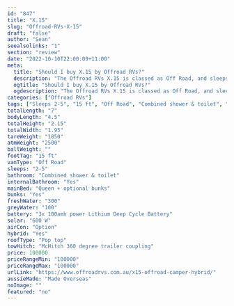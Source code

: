 ```yaml
---
id: "847"
title: "X.15"
slug: "Offroad-RVs-X-15"
draft: "false"
author: "Sean"
seealsolinks: "1"
section: "review"
date: "2022-10-10T22:00:09+11:00"
meta:
  title: "Should I buy X.15 by Offroad RVs?"
  description: "The Offroad RVs X.15 is classed as Off Road, and sleeps 2-5 people. It is Made Overseas and comes in at 15 ft. It generally has Combined shower & toilet."
  ogtitle: "Should I buy X.15 by Offroad RVs?"
  ogdescription: "The Offroad RVs X.15 is classed as Off Road, and sleeps 2-5 people. It is Made Overseas and comes in at 15 ft. It generally has Combined shower & toilet."
categories: ["Offroad RVs"]
tags: ["Sleeps 2-5", "15 ft", "Off Road", "Combined shower & toilet", "Pop top", "80 - 100k", "Made Overseas"]
totalLength: "7"
bodyLength: "4.5"
totalHeight: "2.15"
totalWidth: "1.95"
tareWeight: "1850"
atmWeight: "2500"
ballWeight: ""
footTag: "15 ft"
vanType: "Off Road"
sleeps: "2-5"
bathroom: "Combined shower & toilet"
internalBathroom: "Yes"
mainBed: "Queen + optional bunks"
bunks: "Yes"
freshWater: "300"
greyWater: "100"
battery: "3x 100amh power Lithium Deep Cycle Battery"
solar: "600 W"
airCon: "Option"
hybrid: "Yes"
roofType: "Pop top"
towHitch: "McHitch 360 degree trailer coupling"
price: 100000
priceRangeMin: "100000"
priceRangeMax: "100000"
urlLink: "https://www.offroadrvs.com.au/x15-offroad-camper-hybrid/"
aussieMade: "Made Overseas"
noImage: ""
featured: "no"
---
```

